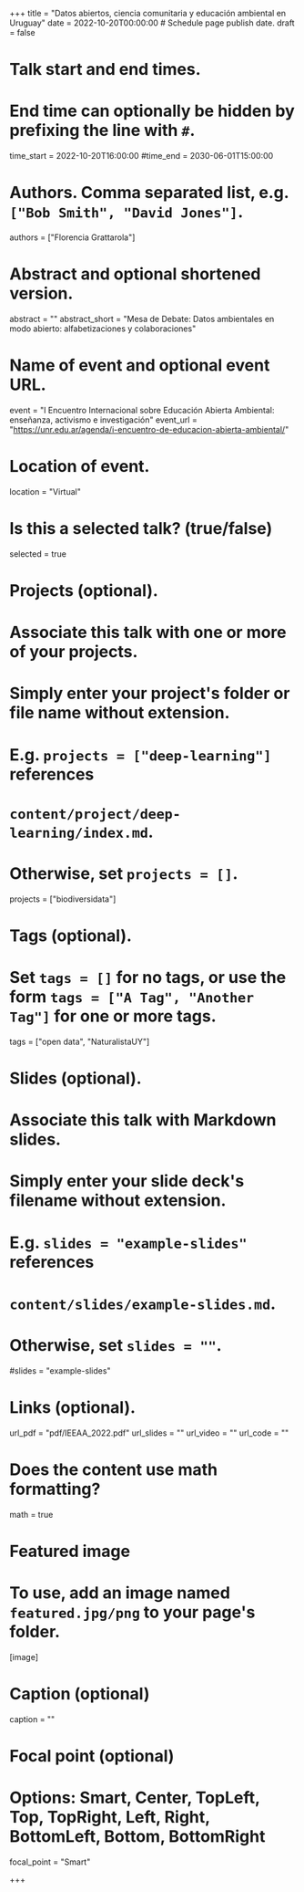 +++
title = "Datos abiertos, ciencia comunitaria y educación ambiental en Uruguay"
date = 2022-10-20T00:00:00  # Schedule page publish date.
draft = false

# Talk start and end times.
#   End time can optionally be hidden by prefixing the line with `#`.
time_start = 2022-10-20T16:00:00
#time_end = 2030-06-01T15:00:00

# Authors. Comma separated list, e.g. `["Bob Smith", "David Jones"]`.
authors = ["Florencia Grattarola"]

# Abstract and optional shortened version.
abstract = ""
abstract_short = "Mesa de Debate: Datos ambientales en modo abierto: alfabetizaciones y colaboraciones"

# Name of event and optional event URL.
event = "I Encuentro Internacional sobre Educación Abierta Ambiental: enseñanza, activismo e investigación"
event_url = "https://unr.edu.ar/agenda/i-encuentro-de-educacion-abierta-ambiental/"

# Location of event.
location = "Virtual"

# Is this a selected talk? (true/false)
selected = true

# Projects (optional).
#   Associate this talk with one or more of your projects.
#   Simply enter your project's folder or file name without extension.
#   E.g. `projects = ["deep-learning"]` references
#   `content/project/deep-learning/index.md`.
#   Otherwise, set `projects = []`.
projects = ["biodiversidata"]

# Tags (optional).
#   Set `tags = []` for no tags, or use the form `tags = ["A Tag", "Another Tag"]` for one or more tags.
tags = ["open data", "NaturalistaUY"]

# Slides (optional).
#   Associate this talk with Markdown slides.
#   Simply enter your slide deck's filename without extension.
#   E.g. `slides = "example-slides"` references
#   `content/slides/example-slides.md`.
#   Otherwise, set `slides = ""`.
#slides = "example-slides"

# Links (optional).
url_pdf = "pdf/IEEAA_2022.pdf"
url_slides = ""
url_video = ""
url_code = ""

# Does the content use math formatting?
math = true

# Featured image
# To use, add an image named `featured.jpg/png` to your page's folder.
[image]
  # Caption (optional)
  caption = ""

  # Focal point (optional)
  # Options: Smart, Center, TopLeft, Top, TopRight, Left, Right, BottomLeft, Bottom, BottomRight
  focal_point = "Smart"

+++
